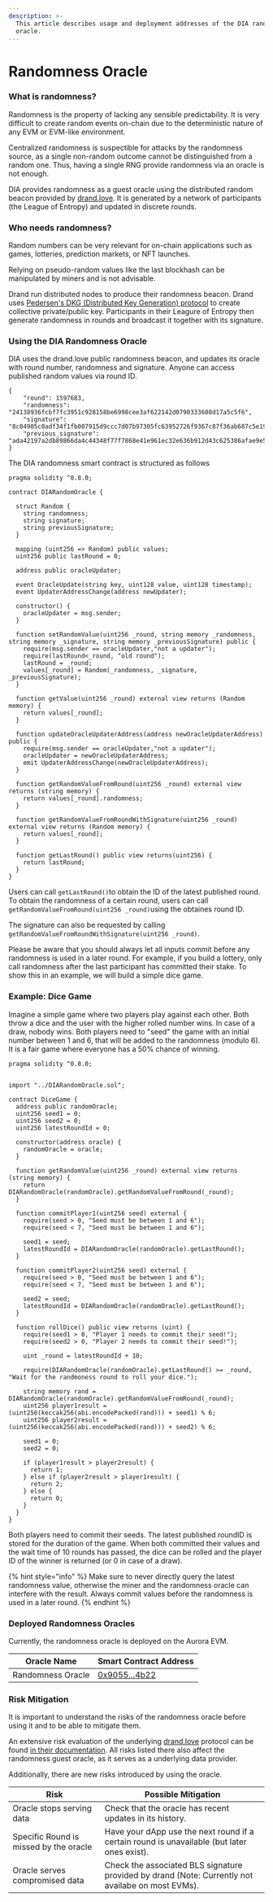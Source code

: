 ```yaml
---
description: >-
  This article describes usage and deployment addresses of the DIA randomness
  oracle.
---
```


# Randomness Oracle

### What is randomness?

Randomness is the property of lacking any sensible predictability. It is very difficult to create random events on-chain due to the deterministic nature of any EVM or EVM-like environment.

Centralized randomness is suspectible for attacks by the randomness source, as a single non-random outcome cannot be distinguished from a random one. Thus, having a single RNG provide randomness via an oracle is not enough.

DIA provides randomness as a guest oracle using the distributed random beacon provided by [drand.love](https://drand.love). It is generated by a network of participants (the League of Entropy) and updated in discrete rounds.

### Who needs randomness?

Random numbers can be very relevant for on-chain applications such as games, lotteries, prediction markets, or NFT launches.

Relying on pseudo-random values like the last blockhash can be manipulated by miners and is not advisable.

Drand run distributed nodes to produce their randomness beacon. Drand uses [Pedersen's DKG (Distributed Key Generation) protocol](https://drand.love/docs/cryptography/#distributed-key-generation-dkg) to create collective private/public key. Participants in their Leagure of Entropy then generate randomness in rounds and broadcast it together with its signature.

### Using the DIA Randomness Oracle

DIA uses the drand.love public randomness beacon, and updates its oracle with round number, randomness and signature. Anyone can access published random values via round ID.

```
{
	"round": 1597683,
	"randomness": "24138936fcbf7fc3951c928158be6998cee3af622142d0790333608d17a5c5f6",
	"signature": "8c04905c0adf34f1fb007915d9ccc7d07b97305fc63952726f9367c87f36ab687c5e190c151f6ac4d760a9e009fc54230adb8513885449d649a229bc727be9ff347bdbce1c609cebf993b6ae57133fbcf23f96b15dbd3510cb5f2ade6b30b647",
	"previous_signature": "ada42197a2db89866da4c44348f77f7868e41e961ec32e636b912d43c625386afae9e54944ac573047dbd227ee495b52059586c8d8cd0edfe18cc15ca0666a66651da1d62b12af2d0fac19735bed9298690a593571965c3ad7c7b11947e76ec0"
}
```

The DIA randomness smart contract is structured as follows

```
pragma solidity ^0.8.0;

contract DIARandomOracle {

  struct Random { 
    string randomness;
    string signature;
    string previousSignature;
  }

  mapping (uint256 => Random) public values;
  uint256 public lastRound = 0;

  address public oracleUpdater;

  event OracleUpdate(string key, uint128 value, uint128 timestamp);
  event UpdaterAddressChange(address newUpdater);

  constructor() {
    oracleUpdater = msg.sender;
  }

  function setRandomValue(uint256 _round, string memory _randomness, string memory _signature, string memory _previousSignature) public {
    require(msg.sender == oracleUpdater,"not a updater");
    require(lastRound<_round, "old round");
    lastRound = _round;
    values[_round] = Random(_randomness, _signature, _previousSignature);
  }

  function getValue(uint256 _round) external view returns (Random memory) {
    return values[_round];
  }

  function updateOracleUpdaterAddress(address newOracleUpdaterAddress) public {
    require(msg.sender == oracleUpdater,"not a updater");
    oracleUpdater = newOracleUpdaterAddress;
    emit UpdaterAddressChange(newOracleUpdaterAddress);
  }

  function getRandomValueFromRound(uint256 _round) external view returns (string memory) {
    return values[_round].randomness;
  }

  function getRandomValueFromRoundWithSignature(uint256 _round) external view returns (Random memory) {
    return values[_round];
  }

  function getLastRound() public view returns(uint256) {
    return lastRound;
  }
}
```

Users can call `getLastRound()`to obtain the ID of the latest published round. To obtain the randomness of a certain round, users can call `getRandomValueFromRound(uint256 _round)`using the obtaines round ID.

The signature can also be requested by calling `getRandomValueFromRoundWithSignature(uint256 _round)`.&#x20;

Please be aware that you should always let all inputs commit before any randomness is used in a later round. For example, if you build a lottery, only call randomness after the last participant has committed their stake. To show this in an example, we will build a simple dice game.

### Example: Dice Game

Imagine a simple game where two players play against each other. Both throw a dice and the user with the higher rolled number wins. In case of a draw, nobody wins. Both players need to "seed" the game with an initial number between 1 and 6, that will be added to the randomness (modulo 6). It is a fair game where everyone has a 50% chance of winning.

```
pragma solidity ^0.8.0;
  

import "../DIARandomOracle.sol";

contract DiceGame {
  address public randomOracle;
  uint256 seed1 = 0;
  uint256 seed2 = 0;
  uint256 latestRoundId = 0;
  
  constructor(address oracle) {
    randomOracle = oracle;
  }

  function getRandomValue(uint256 _round) external view returns (string memory) {
    return DIARandomOracle(randomOracle).getRandomValueFromRound(_round);
  }
  
  function commitPlayer1(uint256 seed) external {
    require(seed > 0, "Seed must be between 1 and 6");
    require(seed < 7, "Seed must be between 1 and 6");
    
    seed1 = seed;
    latestRoundId = DIARandomOracle(randomOracle).getLastRound();
  }
  
  function commitPlayer2(uint256 seed) external {
    require(seed > 0, "Seed must be between 1 and 6");
    require(seed < 7, "Seed must be between 1 and 6");
    
    seed2 = seed;
    latestRoundId = DIARandomOracle(randomOracle).getLastRound();
  }
  
  function rollDice() public view returns (uint) {
    require(seed1 > 0, "Player 1 needs to commit their seed!");
    require(seed2 > 0, "Player 2 needs to commit their seed!");
    
    uint _round = latestRoundId + 10;
    
    require(DIARandomOracle(randomOracle).getLastRound() >= _round, "Wait for the randmoness round to roll your dice.");
    
    string memory rand = DIARandomOracle(randomOracle).getRandomValueFromRound(_round);
    uint256 player1result = (uint256(keccak256(abi.encodePacked(rand))) + seed1) % 6;
    uint256 player2result = (uint256(keccak256(abi.encodePacked(rand))) + seed2) % 6;
    
    seed1 = 0;
    seed2 = 0;
    
    if (player1result > player2result) {
      return 1;
    } else if (player2result > player1result) {
      return 2;
    } else {
      return 0;
    }
  }
}
```

Both players need to commit their seeds. The latest published roundID is stored for the duration of the game. When both committed their values and the wait time of 10 rounds has passed, the dice can be rolled and the player ID of the winner is returned (or 0 in case of a draw).

{% hint style="info" %}
Make sure to never directly query the latest randomness value, otherwise the miner and the randomness oracle can interfere with the result. Always commit values before the randomness is used in a later round.
{% endhint %}

### Deployed Randomness Oracles

Currently, the randomness oracle is deployed on the Aurora EVM.

| Oracle Name       | Smart Contract Address                                                                                               |
| ----------------- | -------------------------------------------------------------------------------------------------------------------- |
| Randomness Oracle | [0x9055...4b22](https://explorer.mainnet.aurora.dev/address/0x905506f6dA815e73CA13547B45d1998867104b22/transactions) |

### Risk Mitigation

It is important to understand the risks of the randomness oracle before using it and to be able to mitigate them.

An extensive risk evaluation of the underlying [drand.love](https://drand.lo) protocol can be found [in their documentation](https://drand.love/docs/security-model/#notations). All risks listed there also affect the randomness guest oracle, as it serves as a underlying data provider.

Additionally, there are new risks introduced by using the oracle.

| Risk                                   | Possible Mitigation                                                                               |
| -------------------------------------- | ------------------------------------------------------------------------------------------------- |
| Oracle stops serving data              | Check that the oracle has recent updates in its history.                                          |
| Specific Round is missed by the oracle | Have your dApp use the next round if a certain round is unavailable (but later ones exist).       |
| Oracle serves compromised data         | Check the associated BLS signature provided by drand (Note: Currently not availabe on most EVMs). |

